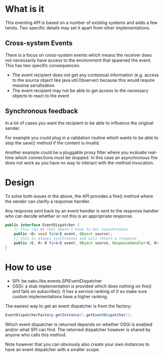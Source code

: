 # What is it

This eventing API is based on a number of existing systems and adds a few twists. 
Two specific details may set it apart from other implementations.

## Cross-system Events

There is a focus on cross-system events which means the receiver does not necessarily have access to the environment that spawned the event.
This has two specific consequences:

- The event recipient does not get any contextual information (e.g. access to the source object like java.util.Observer) because this would require massive serialization
- The event recipient may not be able to get access to the necessary objects to react to the event

## Synchronous feedback

In a lot of cases you want the recipient to be able to influence the original sender.

For example you could plug in a validation routine which wants to be able to stop the save() method if the content is invalid.

Another example could be a pluggable proxy filter where you evaluate real-time which connections must be stopped.
In this case an asynchronous fire does not work as you have no way to interact with the method invocation.

# Design

To solve both issues in the above, the API provides a fire() method where the sender can clarify a response handler. 

Any response sent back by an event handler is sent to the response handler who can decide whether or not this is an appropriate response.

```java
public interface EventDispatcher {
	// this can be (but doesn't have to be) asynchronous
	public <E> void fire(E event, Object source);
	// this is always synchronous and will return a response
	public <E, R> R fire(E event, Object source, ResponseHandler<E, R> responseHandler);
}
```

# How to use

- SPI: be.nabu.libs.events.SPIEventDispatcher
- OSGi: a stub implementation is provided which does nothing on fire() and fails on subscribe(). It has a service ranking of 0 so make sure custom implementations have a higher ranking.

The easiest way to get an event dispatcher is from the factory:

```java
EventDispatcherFactory.getInstance().getEventDispatcher();
```

Which event dispatcher is returned depends on whether OSGi is enabled and/or what SPI can find. 
The returned dispatcher however is shared by anyone who calls this method.

Note however that you can obviously also create your own instances to have an event dispatcher with a smaller scope.
